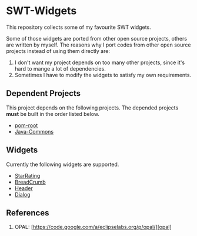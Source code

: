 # SWT-Widgets


This repository collects some of my favourite SWT widgets. 

Some of those widgets are ported from other open source projects, others are written by myself. The reasons why I port codes from other open source projects instead of using them directly are: 

1. I don't want my project depends on too many other projects, since it's hard to mange a lot of dependencies.
2. Sometimes I have to modify the widgets to satisfy my own requirements.

## Dependent Projects

This project depends on the following projects. The depended projects **must** be built in the order listed below.

* [pom-root](https://github.com/Haixing-Hu/pom-root)
* [Java-Commons](https://github.com/Haixing-Hu/commons)

## Widgets

Currently the following widgets are supported.

- [StarRating](https://github.com/Haixing-Hu/swt-widgets/wiki/StarRating)
- [BreadCrumb](https://github.com/Haixing-Hu/swt-widgets/wiki/BreadCrumb)
- [Header](https://github.com/Haixing-Hu/swt-widgets/wiki/Header)
- [Dialog](https://github.com/Haixing-Hu/swt-widgets/wiki/Dialog)

## References

1. OPAL: [https://code.google.com/a/eclipselabs.org/p/opal/][opal]


[opal]: https://code.google.com/a/eclipselabs.org/p/opal/
